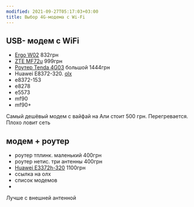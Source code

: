 ```yaml
---
modified: 2021-09-27T05:17:03+03:00
title: Выбор 4G-модема с Wi-Fi
---
```


## USB- модем с WiFi
- [Ergo W02](https://elmir.ua/3g_4g_modems_and_routers/4g_router_ergo_w02.html) 832грн
- [ZTE MF72u](https://elmir.ua/3g_4g_modems_and_routers/4g_modem_zte_mf79u.html) 999грн
- [Роутер Tenda 4G03](https://elmir.ua/3g_4g_modems_and_routers/4g_router_tenda_4g03.html) большой 1444грн
- Huawei E8372-320. [olx](https://www.olx.ua/d/obyavlenie/e8372h-320-IDMtY7c.html)
- e8372-153
- e8278
- e5573
- mf90
- mf90+

Самый дешёвый модем с вайфай на Али стоит 500 грн. Перегревается. Плохо ловит сеть

## модем + роутер
- роутер тплинк. маленький 400грн
- роутер нетис. три антенны 400грн
- [Huawei E3372h-320](https://elmir.ua/3g_4g_modems_and_routers/4g_modem_huawei_e3372h-320.html) 1100грн
- ссылка на олх
- список модемов
- 


Лучше с внешней антенной
